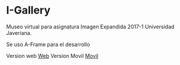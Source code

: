 # I-Gallery

Museo virtual para asignatura Imagen Expandida 2017-1 Universidad Javeriana.

Se uso A-Frame para el desarrollo

Version web
[Web](https://seradiazpin.github.io/I-Gallery/)
Version Movil
[Movil](https://seradiazpin.github.io/I-Gallery/movil.html)